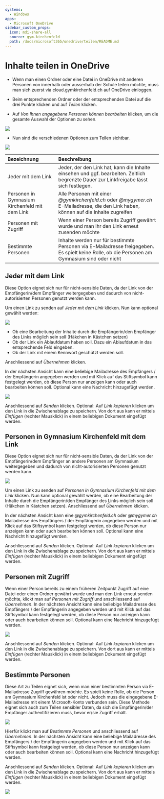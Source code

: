 ```yaml
---
systems:
  - Windows
apps:
  - Microsoft OneDrive
sidebar_custom_props:
  icon: mdi-share-all
  source: gym-kirchenfeld
  path: /docs/microsoft365/onedrive/teilen/README.md
---
```


# Inhalte teilen in OneDrive



- Wenn man einen Ordner oder eine Datei in OneDrive mit anderen Personen von innerhalb oder ausserhalb der Schule teilen möchte, muss man sich zuerst via cloud.gymkirchenfeld.ch auf OneDrive einloggen. 

- Beim entsprechenden Ordner oder der entsprechenden Datei auf die drei Punkte klicken und auf _Teilen_ klicken.

- Auf _Von Ihnen angegebene Personen können bearbeiten_ klicken, um die gesamte Auswahl der Optionen zu sehen.

![](./images/onedrive-teilen01.png)

- Nun sind die verschiedenen Optionen zum Teilen sichtbar.

![](./images/onedrive-teilen02.png)

| Bezeichnung                                    | Beschreibung                                                                                                                                 |
| :--------------------------------------------- | :------------------------------------------------------------------------------------------------------------------------------------------- |
| Jeder mit dem Link                             | Jeder, der den Link hat, kann die Inhalte einsehen und ggf. bearbeiten. Zeitlich begrenzte Dauer zur Linkfreigabe lässt sich festlegen.      |
| Personen in Gymnasium Kirchenfeld mit dem Link | Alle Personen mit einer _@gymkirchenfeld.ch_ oder _@mygymer.ch_ E-Mailadresse, die den Link haben, können auf die Inhalte zugreifen          |
| Personen mit Zugriff                           | Wenn einer Person bereits Zugriff gewährt wurde und man ihr den Link erneut zusenden möchte                                                  |
| Bestimmte Personen                             | Inhalte werden nur für bestimmte Personen via E-Mailadresse freigegeben. Es spielt keine Rolle, ob die Personen am Gymnasium sind oder nicht |



## Jeder mit dem Link

Diese Option eignet sich nur für nicht-sensible Daten, da der Link von der Empfängerin/dem Empfänger weitergegeben und dadurch von nicht-autorisierten Personen genutzt werden kann.

Um einen Link zu senden auf _Jeder mit dem Link_ klicken. Nun kann optional gewählt werden:

![](./images/onedrive-teilen03.png)

- Ob eine Bearbeitung der Inhalte durch die Empfängerin/den Empfänger des Links möglich sein soll (Häkchen in Kästchen setzen)
- Ob der Link ein Ablaufdatum haben soll. Dazu ein Ablaufdatum in das entsprechende Feld eingeben.
- Ob der Link mit einem Kennwort geschützt werden soll.  

Anschliessend auf _Übernehmen_ klicken. 

 In der nächsten Ansicht kann eine beliebige Mailadresse des Empfängers / der Empfängerin angegeben werden und mit Klick auf das Stiftsymbol kann festgelegt werden, ob diese Person nur anzeigen kann oder auch bearbeiten können soll. Optional kann eine Nachricht hinzugefügt werden.

![](./images/onedrive-teilen04.png)

Anschliessend auf _Senden_ klicken. Optional: Auf _Link kopieren_ klicken um den Link in die Zwischenablage zu speichern. Von dort aus kann er mittels _Einfügen_ (rechter Mausklick) in einem beliebigen Dokument eingefügt werden.


## Personen in Gymnasium Kirchenfeld mit dem Link

Diese Option eignet sich nur für nicht-sensible Daten, da der Link von der Empfängerin/dem Empfänger an andere Personen am Gymnasium weitergegeben und dadurch von nicht-autorisierten Personen genutzt werden kann.

![](./images/onedrive-teilen05.png)

Um einen Link zu senden auf _Personen in Gymnasium Kirchenfeld mit dem Link_ klicken. Nun kann optional gewählt werden, ob eine Bearbeitung der Inhalte durch die Empfängerin/den Empfänger des Links möglich sein soll (Häkchen in Kästchen setzen). Anschliessend auf _Übernehmen_ klicken.

In der nächsten Ansicht kann eine _@gymkirchenfeld.ch_ oder _@mygymer.ch_ Mailadresse des Empfängers / der Empfängerin angegeben werden und mit Klick auf das Stiftsymbol kann festgelegt werden, ob diese Person nur anzeigen kann oder auch bearbeiten können soll. Optional kann eine Nachricht hinzugefügt werden.

Anschliessend auf _Senden_ klicken. Optional: Auf _Link kopieren_ klicken um den Link in die Zwischenablage zu speichern. Von dort aus kann er mittels _Einfügen_ (rechter Mausklick) in einem beliebigen Dokument eingefügt werden.


## Personen mit Zugriff

Wenn einer Person bereits zu einem früheren Zeitpunkt Zugriff auf eine Datei oder einen Ordner gewährt wurde und man den Link erneut senden möchte, klickt man auf _Personen mit Zugriff_ und anschliessend auf _Übernehmen_.  In der nächsten Ansicht kann eine beliebige Mailadresse des Empfängers / der Empfängerin angegeben werden und mit Klick auf das Stiftsymbol kann festgelegt werden, ob diese Person nur anzeigen kann oder auch bearbeiten können soll. Optional kann eine Nachricht hinzugefügt werden.

![](./images/onedrive-teilen06.png)

Anschliessend auf _Senden_ klicken. Optional: Auf _Link kopieren_ klicken um den Link in die Zwischenablage zu speichern. Von dort aus kann er mittels _Einfügen_ (rechter Mausklick) in einem beliebigen Dokument eingefügt werden.



## Bestimmte Personen

Diese Art zu Teilen eignet sich, wenn man einer bestimmten Person via E-Mailadresse Zugriff gewähren möchte. Es spielt keine Rolle, ob die Person am Gymnasium Kirchenfeld ist oder nicht. Jedoch muss die eingegebene E-Mailadresse mit einem Microsoft-Konto verbunden sein. Diese Methode eignet sich auch zum Teilen sensibler Daten, da sich die Empfängerin/der Empfänger authentifizieren muss, bevor er/sie Zugriff erhält. 

![](./images/onedrive-teilen07.png)

Hierfür klickt man auf _Bestimmte Personen_ und anschliessend auf _Übernehmen_.  In der nächsten Ansicht kann eine beliebige Mailadresse des Empfängers / der Empfängerin angegeben werden und mit Klick auf das Stiftsymbol kann festgelegt werden, ob diese Person nur anzeigen kann oder auch bearbeiten können soll. Optional kann eine Nachricht hinzugefügt werden.

Anschliessend auf _Senden_ klicken. Optional: Auf _Link kopieren_ klicken um den Link in die Zwischenablage zu speichern. Von dort aus kann er mittels _Einfügen_ (rechter Mausklick) in einem beliebigen Dokument eingefügt werden.

![](./images/onedrive-teilen07.png)
